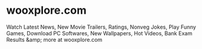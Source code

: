 wooxplore.com
=============

Watch Latest News, New Movie Trailers, Ratings, Nonveg Jokes, Play Funny Games, Download PC Softwares, New Wallpapers, Hot Videos, Bank Exam Results &amp;amp; more at wooxplore.com